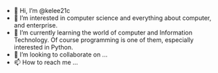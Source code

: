 - 👋 Hi, I’m @kelee21c
- 👀 I’m interested in computer science and everything about computer, and enterprise.
- 🌱 I’m currently learning the world of computer and Information Technology. Of course programming is one of them, especially interested in Python.
- 💞️ I’m looking to collaborate on ...
- 📫 How to reach me ...

<!---
kelee21c/kelee21c is a ✨ special ✨ repository because its `README.md` (this file) appears on your GitHub profile.
You can click the Preview link to take a look at your changes.
--->
